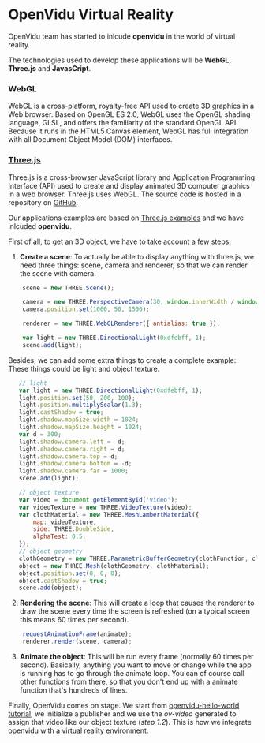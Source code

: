 # OpenVidu Virtual Reality

OpenVidu team has started to inlcude **openvidu** in the world of virtual reality.


The technologies used to develop these applications will be **WebGL**, **Three.js** and **JavasCript**.

### WebGL

WebGL is a cross-platform, royalty-free API used to create 3D graphics in a Web browser. Based on OpenGL ES 2.0, WebGL uses the OpenGL shading language, GLSL, and offers the familiarity of the standard OpenGL API. Because it runs in the HTML5 Canvas element, WebGL has full integration with all Document Object Model (DOM) interfaces.

### [Three.js](https://threejs.org/)

Three.js is a cross-browser JavaScript library and Application Programming Interface (API) used to create and display animated 3D computer graphics in a web browser. Three.js uses WebGL. The source code is hosted in a repository on [GitHub](https://github.com/mrdoob/three.js/).

Our applications examples are based on [Three.js examples](https://threejs.org/examples/) and we have inlcuded **openvidu**.

First of all, to get an 3D object, we have to take account a few steps:

1) **Create a scene**: To actually be able to display anything with three.js, we need three things: scene, camera and renderer, so that we can render the scene with camera.

```javascript
    scene = new THREE.Scene();

    camera = new THREE.PerspectiveCamera(30, window.innerWidth / window.innerHeight, 1, 10000);
    camera.position.set(1000, 50, 1500);

    renderer = new THREE.WebGLRenderer({ antialias: true });

    var light = new THREE.DirectionalLight(0xdfebff, 1);
    scene.add(light);

 ```

 Besides, we can add some extra things to create a complete example: These things could be  light and object texture.

 ```javascript
    // light
    var light = new THREE.DirectionalLight(0xdfebff, 1);
    light.position.set(50, 200, 100);
    light.position.multiplyScalar(1.3);
    light.castShadow = true;
    light.shadow.mapSize.width = 1024;
    light.shadow.mapSize.height = 1024;
    var d = 300;
    light.shadow.camera.left = -d;
    light.shadow.camera.right = d;
    light.shadow.camera.top = d;
    light.shadow.camera.bottom = -d;
    light.shadow.camera.far = 1000;
    scene.add(light);

    // object texture
    var video = document.getElementById('video');
    var videoTexture = new THREE.VideoTexture(video);    
    var clothMaterial = new THREE.MeshLambertMaterial({
        map: videoTexture,
        side: THREE.DoubleSide,
        alphaTest: 0.5,
    });
    // object geometry
    clothGeometry = new THREE.ParametricBufferGeometry(clothFunction, cloth.w, cloth.h);
    object = new THREE.Mesh(clothGeometry, clothMaterial);
    object.position.set(0, 0, 0);
    object.castShadow = true;
    scene.add(object);
 ```


2) **Rendering the scene**: This will create a loop that causes the renderer to draw the scene every time the screen is refreshed (on a typical screen this means 60 times per second). 

```javascript
    requestAnimationFrame(animate);
    renderer.render(scene, camera);

```

3) **Animate the object**: This will be run every frame (normally 60 times per second). Basically, anything you want to move or change while the app is running has to go through the animate loop. You can of course call other functions from there, so that you don't end up with a animate function that's hundreds of lines.


Finally, OpenVidu comes on stage. We start from [openvidu-hello-world tutorial](https://github.com/OpenVidu/openvidu-tutorials/tree/master/openvidu-hello-world), we initialize a publisher and we use the *ov-video* generated to assign that video like our object texture (*step 1.2*). This is how we integrate openvidu with a virtual reality environment.
